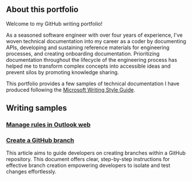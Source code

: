 ## About this portfolio
Welcome to my GitHub writing portfolio! 

As a seasoned software engineer with over four years of experience, I've woven technical documentation into my career as a coder by documenting APIs, developing and sustaining reference materials for engineering processes, and creating onboarding documentation. Prioritizing documentation throughout the lifecycle of the engineering process has helped me to transform complex concepts into accessible ideas and prevent silos by promoting knowledge sharing.

This portfolio provides a few samples of technical documentation I have produced following the [Microsoft Writing Style Guide](https://learn.microsoft.com/en-us/style-guide/welcome/).

## Writing samples 

### [Manage rules in Outlook web](ManageRulesInOutlookWeb.md)



### [Create a GitHub branch](CreateAGitHubBranch.md)
This article aims to guide developers on creating branches within a GitHub repository. This document offers clear, step-by-step instructions for effective branch creation empowering developers to isolate and test changes effortlessly.

